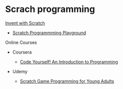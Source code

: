 # Scrach programming


[Invent with Scratch](https://inventwithscratch.com)
- [Scratch Programmming Playground](https://inventwithscratch.com/book)


Online Courses

- Coursera
  - [Code Yourself! An Introduction to Programming](https://www.coursera.org/lecture/intro-programming/programming-in-scratch-5tOsZ)

- Udemy
  - [Scratch Game Programming for Young Adults](https://www.udemy.com/course/scratch-game-programming)
